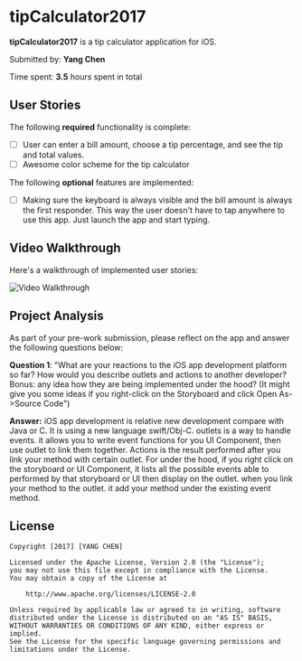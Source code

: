 # tipCalculator2017

**tipCalculator2017** is a tip calculator application for iOS.

Submitted by: **Yang Chen**

Time spent: **3.5** hours spent in total

## User Stories

The following **required** functionality is complete:

* [ ] User can enter a bill amount, choose a tip percentage, and see the tip and total values.
* [ ] Awesome color scheme for the tip calculator

The following **optional** features are implemented:

* [ ] Making sure the keyboard is always visible and the bill amount is always the first responder. This way the user doesn't have to tap anywhere to use this app. Just launch the app and start typing.

## Video Walkthrough 

Here's a walkthrough of implemented user stories:

<img src='http://boostshore.com/index_files/tipCalculator2017.gif' title='Video Walkthrough' width='' alt='Video Walkthrough' />


## Project Analysis

As part of your pre-work submission, please reflect on the app and answer the following questions below:

**Question 1**: "What are your reactions to the iOS app development platform so far? How would you describe outlets and actions to another developer? Bonus: any idea how they are being implemented under the hood? (It might give you some ideas if you right-click on the Storyboard and click Open As->Source Code")

**Answer:** iOS app development is relative new development compare with Java or C. It is using a new language swift/Obj-C. outlets is a way to handle events. it allows you to write event functions for you UI Component, then use outlet to link them together. Actions is the result performed after you link your method with certain outlet. For under the hood, if you right click on the storyboard or UI Component, it lists all the possible events able to performed by that storyboard or UI then display on the outlet. when you link your method to the outlet. it add your method under the existing event method. 
<!--
Question 2: "Swift uses [Automatic Reference Counting](https://developer.apple.com/library/content/documentation/Swift/Conceptual/Swift_Programming_Language/AutomaticReferenceCounting.html#//apple_ref/doc/uid/TP40014097-CH20-ID49) (ARC), which is not a garbage collector, to manage memory. Can you explain how you can get a strong reference cycle for closures? (There's a section explaining this concept in the link, how would you summarize as simply as possible?)"

**Answer:** [Enter your answer here in a paragraph or two].
-->

## License

    Copyright [2017] [YANG CHEN]

    Licensed under the Apache License, Version 2.0 (the "License");
    you may not use this file except in compliance with the License.
    You may obtain a copy of the License at

        http://www.apache.org/licenses/LICENSE-2.0

    Unless required by applicable law or agreed to in writing, software
    distributed under the License is distributed on an "AS IS" BASIS,
    WITHOUT WARRANTIES OR CONDITIONS OF ANY KIND, either express or implied.
    See the License for the specific language governing permissions and
    limitations under the License.
